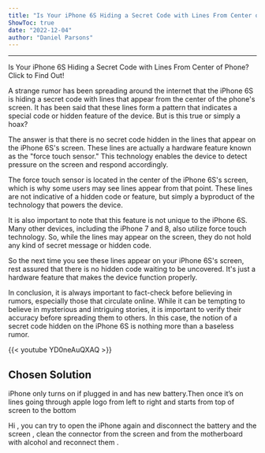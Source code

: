 ```yaml
---
title: "Is Your iPhone 6S Hiding a Secret Code with Lines From Center of Phone? Click to Find Out!"
ShowToc: true 
date: "2022-12-04"
author: "Daniel Parsons"
---
```

*****
Is Your iPhone 6S Hiding a Secret Code with Lines From Center of Phone? Click to Find Out!

A strange rumor has been spreading around the internet that the iPhone 6S is hiding a secret code with lines that appear from the center of the phone's screen. It has been said that these lines form a pattern that indicates a special code or hidden feature of the device. But is this true or simply a hoax?

The answer is that there is no secret code hidden in the lines that appear on the iPhone 6S's screen. These lines are actually a hardware feature known as the "force touch sensor." This technology enables the device to detect pressure on the screen and respond accordingly.

The force touch sensor is located in the center of the iPhone 6S's screen, which is why some users may see lines appear from that point. These lines are not indicative of a hidden code or feature, but simply a byproduct of the technology that powers the device.

It is also important to note that this feature is not unique to the iPhone 6S. Many other devices, including the iPhone 7 and 8, also utilize force touch technology. So, while the lines may appear on the screen, they do not hold any kind of secret message or hidden code.

So the next time you see these lines appear on your iPhone 6S's screen, rest assured that there is no hidden code waiting to be uncovered. It's just a hardware feature that makes the device function properly. 

In conclusion, it is always important to fact-check before believing in rumors, especially those that circulate online. While it can be tempting to believe in mysterious and intriguing stories, it is important to verify their accuracy before spreading them to others. In this case, the notion of a secret code hidden on the iPhone 6S is nothing more than a baseless rumor.

{{< youtube YD0neAuQXAQ >}} 



## Chosen Solution
 iPhone only turns on if plugged in and has new battery.Then once it’s on lines going through apple logo from left to right and starts from top of screen to the bottom

 Hi  , you can try to open the iPhone again and disconnect the battery and the screen , clean the connector from the screen and from the motherboard with alcohol and reconnect them .




